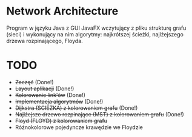 ﻿ # Network Architecture
 Program w języku Java z GUI JavaFX wczytujący z pliku strukturę grafu (sieci) i wykonujący na nim algorytmy: najkrótszej ścieżki, najlżejszego drzewa rozpinającego, Floyda.

 # TODO
 * ~~Zacząć~~ (Done!)
 * ~~Layout aplikacji~~ (Done!)
 * ~~Kolorowanie link'ów~~ (Done!)
 * ~~Implementacja algorytmów~~ (Done!)
 * ~~Dijkstra (SCIEZKA) z kolorowaniem grafu~~ (Done!)
 * ~~Najlżejsze drzewo rozpinające (MST) z kolorowaniem grafu~~ (Done!)
 * ~~Floyd (FLOYD) z kolorowaniem grafu~~
 * Różnokolorowe pojedyncze krawędzie we Floydzie

